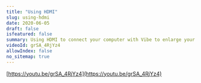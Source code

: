 ```yaml
---
title: "Using HDMI"
slug: using-hdmi
date: 2020-06-05
draft: false
isfeatured: false
summary: Using HDMI to connect your computer with Vibe to enlarge your screen. In addition, you can do annotation on the video screen.
videoId: grSA_4RjYz4
allowIndex: false
no_sitemap: true
---
```




[https://youtu.be/grSA_4RjYz4](https://youtu.be/grSA_4RjYz4)

